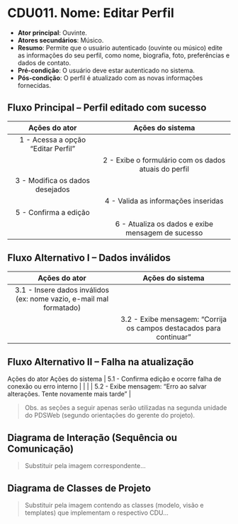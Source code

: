 # CDU011. Nome: Editar Perfil

- **Ator principal**: Ouvinte.
- **Atores secundários**: Músico.
- **Resumo**: Permite que o usuário autenticado (ouvinte ou músico) edite as informações do seu perfil, como nome, biografia, foto, preferências e dados de contato.
- **Pré-condição**: O usuário deve estar autenticado no sistema.
- **Pós-condição**: O perfil é atualizado com as novas informações fornecidas.

## Fluxo Principal – Perfil editado com sucesso
| Ações do ator | Ações do sistema |
| :-----------------: | :-----------------: | 
| 1 - Acessa a opção “Editar Perfil”	| | 
|                                     | 2 - Exibe o formulário com os dados atuais do perfil |
| 3 - Modifica os dados desejados	    | | 
|                                     | 4 - Valida as informações inseridas |
| 5 - Confirma a edição	              | | 
|                                     | 6 - Atualiza os dados e exibe mensagem de sucesso |

## Fluxo Alternativo I – Dados inválidos
| Ações do ator | Ações do sistema |
| :-----------------: | :-----------------: | 
| 3.1 - Insere dados inválidos (ex: nome vazio, e-mail mal formatado)	| | 
|                                                                     | 3.2 - Exibe mensagem: “Corrija os campos destacados para continuar”  |

## Fluxo Alternativo II – Falha na atualização
Ações do ator	Ações do sistema
| 5.1 - Confirma edição e ocorre falha de conexão ou erro interno	| | 
|                                                                 | 5.2 - Exibe mensagem: “Erro ao salvar alterações. Tente novamente mais tarde” |

> Obs. as seções a seguir apenas serão utilizadas na segunda unidade do PDSWeb (segundo orientações do gerente do projeto).

## Diagrama de Interação (Sequência ou Comunicação)

> Substituir pela imagem correspondente...

## Diagrama de Classes de Projeto

> Substituir pela imagem contendo as classes (modelo, visão e templates) que implementam o respectivo CDU...